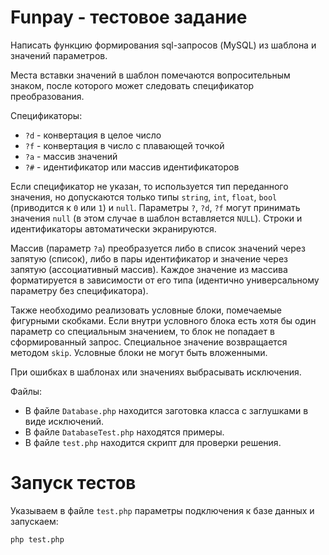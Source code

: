 # Funpay - тестовое задание
Написать функцию формирования sql-запросов (MySQL) из шаблона и значений параметров.

Места вставки значений в шаблон помечаются вопросительным знаком, после которого может следовать спецификатор преобразования.

Спецификаторы:
* `?d` - конвертация в целое число
* `?f` - конвертация в число с плавающей точкой
* `?a` - массив значений
* `?#` - идентификатор или массив идентификаторов

Если спецификатор не указан, то используется тип переданного значения, но допускаются только типы `string`, `int`, `float`, `bool` (приводится к `0` или `1`) и `null`.
Параметры `?`, `?d`, `?f` могут принимать значения `null` (в этом случае в шаблон вставляется `NULL`).
Строки и идентификаторы автоматически экранируются.

Массив (параметр `?a`) преобразуется либо в список значений через запятую (список), либо в пары идентификатор и значение через запятую (ассоциативный массив).
Каждое значение из массива форматируется в зависимости от его типа (идентично универсальному параметру без спецификатора).

Также необходимо реализовать условные блоки, помечаемые фигурными скобками.
Если внутри условного блока есть хотя бы один параметр со специальным значением, то блок не попадает в сформированный запрос.
Специальное значение возвращается методом `skip`.
Условные блоки не могут быть вложенными.

При ошибках в шаблонах или значениях выбрасывать исключения.

Файлы:
* В файле `Database.php` находится заготовка класса с заглушками в виде исключений. 
* В файле `DatabaseTest.php` находятся примеры. 
* В файле `test.php` находится скрипт для проверки решения.

# Запуск тестов
Указываем в файле `test.php` параметры подключения к базе данных и запускаем:
```
php test.php
```
